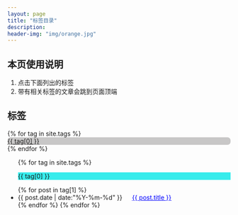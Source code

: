 ```yaml
---
layout: page
title: "标签目录"
description: 
header-img: "img/orange.jpg"  
---
```


## 本页使用说明

1. 点击下面列出的标签
2. 带有相关标签的文章会跳到页面顶端


## 标签

<!--列出所有文章的标签-->
<div id='tag_cloud'>
{% for tag in site.tags %}
&emsp;<a href="#{{ tag[0] }}" title="{{ tag[0] }}" >
<div  style=" background-color:rgb(200, 199, 199); display:block;   -webkit-border-radius: 7px; -moz-border-radius: 7px; border-radius: 7px;"  target="_self">
{{ tag[0] }}
</div>
</a>
{% endfor %}
</div>

<ul class="listing">
{% for tag in site.tags %}
  <br/>
  <p class="listing-seperator" id="{{ tag[0] }}" style=" background-color:rgb(55, 236, 236)">{{ tag[0] }}</p>
{% for post in tag[1] %}
  <li class="listing-item">
  <time datetime="{{ post.date | date:"%Y-%m-%d" }}">{{ post.date | date:"%Y-%m-%d" }}</time>
&emsp;
  <a href="{{ post.url }}" title="{{ post.title }}" style="color:blue">{{ post.title }}</a>
  </li>
{% endfor %}
{% endfor %}
</ul>
